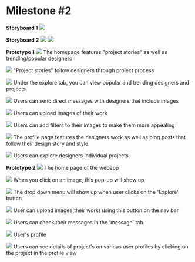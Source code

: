 # Milestone #2

__Storyboard 1__
![](m2_images/storyboard.jpg)

__Storyboard 2__
![](m2_images/storyboard2.jpg)
![](m2_images/storyboard2-2.jpg)

__Prototype 1__
![](m2_images/1-home.jpg)
The homepage features "project stories" as well as trending/popular designers

![](m2_images/1-story.jpg)
"Project stories" follow designers through project process

![](m2_images/1-featured.jpg)
Under the explore tab, you can view popular and trending designers and projects

![](m2_images/1-message.jpg)
Users can send direct messages with designers that include images 

![](m2_images/1-upload.jpg)
Users can upload images of their work

![](m2_images/1-filter.jpg)
Users can add filters to their images to make them more appealing

![](m2_images/1-profile.jpg)
The profile page features the designers work as well as blog posts that follow their design story and style

![](m2_images/1-project.jpg)
Users can explore designers individual projects


__Prototype 2__
 ![](m2_images/home.jpg)
 The home page of the webapp

 ![](m2_images/picview.jpg)
 When you click on an image, this pop-up will show up

 ![](m2_images/explore.jpg)
 The drop down menu will show up when user clicks on the 'Explore' button

 ![](m2_images/upload.jpg)
 User can upload images(their work) using this button on the nav bar

 ![](m2_images/messages.jpg)
 Users can check their messages in the 'message' tab

 ![](m2_images/profile.jpg)
 User's profile

 ![](m2_images/project1.jpg)
 Users can see details of project's on various user profiles by clicking on the project in the profile view
